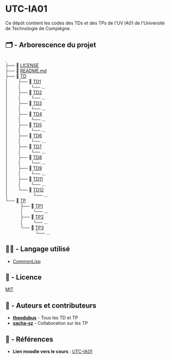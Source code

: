 # UTC-IA01
Ce dépôt contient les codes des TDs et des TPs de l'UV IA01 de l'Université de Technologie de Compiègne.

## 🗂️ - Arborescence du projet

. \
├── 📄 [LICENSE](./LICENSE) \
├── 📄 [README.md](./README.md) \
├── 📁 [TD](./TD) \
│&nbsp;&nbsp;&nbsp;&nbsp;&nbsp;&nbsp;&nbsp;&nbsp;├── 📁 [TD1](./TD/TD1) \
│&nbsp;&nbsp;&nbsp;&nbsp;&nbsp;&nbsp;&nbsp;&nbsp;│&nbsp;&nbsp;&nbsp;&nbsp;&nbsp;&nbsp;&nbsp;&nbsp;└── ...\
│&nbsp;&nbsp;&nbsp;&nbsp;&nbsp;&nbsp;&nbsp;&nbsp;├── 📁 [TD2](./TD/TD2) \
│&nbsp;&nbsp;&nbsp;&nbsp;&nbsp;&nbsp;&nbsp;&nbsp;│&nbsp;&nbsp;&nbsp;&nbsp;&nbsp;&nbsp;&nbsp;&nbsp;└── ...\
│&nbsp;&nbsp;&nbsp;&nbsp;&nbsp;&nbsp;&nbsp;&nbsp;├── 📁 [TD3](./TD/TD3) \
│&nbsp;&nbsp;&nbsp;&nbsp;&nbsp;&nbsp;&nbsp;&nbsp;│&nbsp;&nbsp;&nbsp;&nbsp;&nbsp;&nbsp;&nbsp;&nbsp;└── ...\
│&nbsp;&nbsp;&nbsp;&nbsp;&nbsp;&nbsp;&nbsp;&nbsp;├── 📁 [TD4](./TD/TD4) \
│&nbsp;&nbsp;&nbsp;&nbsp;&nbsp;&nbsp;&nbsp;&nbsp;│&nbsp;&nbsp;&nbsp;&nbsp;&nbsp;&nbsp;&nbsp;&nbsp;└── ...\
│&nbsp;&nbsp;&nbsp;&nbsp;&nbsp;&nbsp;&nbsp;&nbsp;├── 📁 [TD5](./TD/TD5) \
│&nbsp;&nbsp;&nbsp;&nbsp;&nbsp;&nbsp;&nbsp;&nbsp;│&nbsp;&nbsp;&nbsp;&nbsp;&nbsp;&nbsp;&nbsp;&nbsp;└── ...\
│&nbsp;&nbsp;&nbsp;&nbsp;&nbsp;&nbsp;&nbsp;&nbsp;├── 📁 [TD6](./TD/TD6) \
│&nbsp;&nbsp;&nbsp;&nbsp;&nbsp;&nbsp;&nbsp;&nbsp;│&nbsp;&nbsp;&nbsp;&nbsp;&nbsp;&nbsp;&nbsp;&nbsp;└── ...\
│&nbsp;&nbsp;&nbsp;&nbsp;&nbsp;&nbsp;&nbsp;&nbsp;├── 📁 [TD7](./TD/TD7) \
│&nbsp;&nbsp;&nbsp;&nbsp;&nbsp;&nbsp;&nbsp;&nbsp;│&nbsp;&nbsp;&nbsp;&nbsp;&nbsp;&nbsp;&nbsp;&nbsp;└── ...\
│&nbsp;&nbsp;&nbsp;&nbsp;&nbsp;&nbsp;&nbsp;&nbsp;├── 📁 [TD8](./TD/TD8) \
│&nbsp;&nbsp;&nbsp;&nbsp;&nbsp;&nbsp;&nbsp;&nbsp;│&nbsp;&nbsp;&nbsp;&nbsp;&nbsp;&nbsp;&nbsp;&nbsp;└── ...\
│&nbsp;&nbsp;&nbsp;&nbsp;&nbsp;&nbsp;&nbsp;&nbsp;├── 📁 [TD9](./TD/TD9) \
│&nbsp;&nbsp;&nbsp;&nbsp;&nbsp;&nbsp;&nbsp;&nbsp;│&nbsp;&nbsp;&nbsp;&nbsp;&nbsp;&nbsp;&nbsp;&nbsp;└── ...\
│&nbsp;&nbsp;&nbsp;&nbsp;&nbsp;&nbsp;&nbsp;&nbsp;├── 📁 [TD11](./TD/TD11) \
│&nbsp;&nbsp;&nbsp;&nbsp;&nbsp;&nbsp;&nbsp;&nbsp;│&nbsp;&nbsp;&nbsp;&nbsp;&nbsp;&nbsp;&nbsp;&nbsp;└── ...\
│&nbsp;&nbsp;&nbsp;&nbsp;&nbsp;&nbsp;&nbsp;&nbsp;└── 📁 [TD12](./TD/TD12) \
│&nbsp;&nbsp;&nbsp;&nbsp;&nbsp;&nbsp;&nbsp;&nbsp;&nbsp;&nbsp;&nbsp;&nbsp;&nbsp;&nbsp;&nbsp;&nbsp;&nbsp;&nbsp;&nbsp;&nbsp;└── ...\
└── 📁 [TP](./TP) \
&nbsp;&nbsp;&nbsp;&nbsp;&nbsp;&nbsp;&nbsp;&nbsp;&nbsp;&nbsp;&nbsp;&nbsp;├── 📁 [TP1](./TP/TP1) \
&nbsp;&nbsp;&nbsp;&nbsp;&nbsp;&nbsp;&nbsp;&nbsp;&nbsp;&nbsp;&nbsp;&nbsp;│&nbsp;&nbsp;&nbsp;&nbsp;&nbsp;&nbsp;&nbsp;&nbsp;└── ...\
&nbsp;&nbsp;&nbsp;&nbsp;&nbsp;&nbsp;&nbsp;&nbsp;&nbsp;&nbsp;&nbsp;&nbsp;├── 📁 [TP2](./TP/TP2) \
&nbsp;&nbsp;&nbsp;&nbsp;&nbsp;&nbsp;&nbsp;&nbsp;&nbsp;&nbsp;&nbsp;&nbsp;│&nbsp;&nbsp;&nbsp;&nbsp;&nbsp;&nbsp;&nbsp;&nbsp;└── ...\
&nbsp;&nbsp;&nbsp;&nbsp;&nbsp;&nbsp;&nbsp;&nbsp;&nbsp;&nbsp;&nbsp;&nbsp;└── 📁 [TP3](./TP/TP3) \
&nbsp;&nbsp;&nbsp;&nbsp;&nbsp;&nbsp;&nbsp;&nbsp;&nbsp;&nbsp;&nbsp;&nbsp;&nbsp;&nbsp;&nbsp;&nbsp;&nbsp;&nbsp;&nbsp;&nbsp;&nbsp;&nbsp;&nbsp;&nbsp;└── ...


## 👨‍💻 - Langage utilisé

- [CommonLisp](https://fr.wikipedia.org/wiki/Common_Lisp)

## 📝 - Licence

[MIT](LICENSE)

## 📔 - Auteurs et contributeurs

-  **[theodubus](https://github.com/theodubus/)** - Tous les TD et TP
-   **[sacha-sz](https://github.com/sacha-sz/)** - Collaboration sur les TP

## 📑 - Références
- **Lien moodle vers le cours** : [UTC-IA01](https://moodle.utc.fr/enrol/index.php?id=303)
